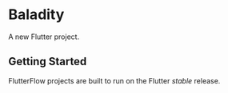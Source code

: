 # Baladity

A new Flutter project.

## Getting Started

FlutterFlow projects are built to run on the Flutter _stable_ release.
